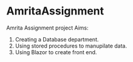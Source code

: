 # AmritaAssignment


Amrita Assignment project
Aims:
1. Creating a Database department.
2. Using stored procedures to manupilate data.
3. Using Blazor to create front end.
